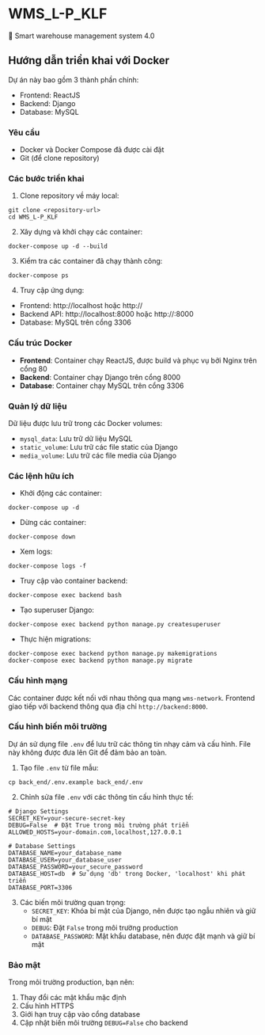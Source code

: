 # WMS_L-P_KLF
🚀 Smart warehouse management system 4.0

## Hướng dẫn triển khai với Docker

Dự án này bao gồm 3 thành phần chính:
- Frontend: ReactJS
- Backend: Django
- Database: MySQL

### Yêu cầu
- Docker và Docker Compose đã được cài đặt
- Git (để clone repository)

### Các bước triển khai

1. Clone repository về máy local:
```
git clone <repository-url>
cd WMS_L-P_KLF
```

2. Xây dựng và khởi chạy các container:
```
docker-compose up -d --build
```

3. Kiểm tra các container đã chạy thành công:
```
docker-compose ps
```

4. Truy cập ứng dụng:
- Frontend: http://localhost hoặc http://<your-server-ip>
- Backend API: http://localhost:8000 hoặc http://<your-server-ip>:8000
- Database: MySQL trên cổng 3306

### Cấu trúc Docker

- **Frontend**: Container chạy ReactJS, được build và phục vụ bởi Nginx trên cổng 80
- **Backend**: Container chạy Django trên cổng 8000
- **Database**: Container chạy MySQL trên cổng 3306

### Quản lý dữ liệu

Dữ liệu được lưu trữ trong các Docker volumes:
- `mysql_data`: Lưu trữ dữ liệu MySQL
- `static_volume`: Lưu trữ các file static của Django
- `media_volume`: Lưu trữ các file media của Django

### Các lệnh hữu ích

- Khởi động các container:
```
docker-compose up -d
```

- Dừng các container:
```
docker-compose down
```

- Xem logs:
```
docker-compose logs -f
```

- Truy cập vào container backend:
```
docker-compose exec backend bash
```

- Tạo superuser Django:
```
docker-compose exec backend python manage.py createsuperuser
```

- Thực hiện migrations:
```
docker-compose exec backend python manage.py makemigrations
docker-compose exec backend python manage.py migrate
```

### Cấu hình mạng

Các container được kết nối với nhau thông qua mạng `wms-network`. Frontend giao tiếp với backend thông qua địa chỉ `http://backend:8000`.

### Cấu hình biến môi trường

Dự án sử dụng file `.env` để lưu trữ các thông tin nhạy cảm và cấu hình. File này không được đưa lên Git để đảm bảo an toàn.

1. Tạo file `.env` từ file mẫu:
```
cp back_end/.env.example back_end/.env
```

2. Chỉnh sửa file `.env` với các thông tin cấu hình thực tế:
```
# Django Settings
SECRET_KEY=your-secure-secret-key
DEBUG=False  # Đặt True trong môi trường phát triển
ALLOWED_HOSTS=your-domain.com,localhost,127.0.0.1

# Database Settings
DATABASE_NAME=your_database_name
DATABASE_USER=your_database_user
DATABASE_PASSWORD=your_secure_password
DATABASE_HOST=db  # Sử dụng 'db' trong Docker, 'localhost' khi phát triển
DATABASE_PORT=3306
```

3. Các biến môi trường quan trọng:
   - `SECRET_KEY`: Khóa bí mật của Django, nên được tạo ngẫu nhiên và giữ bí mật
   - `DEBUG`: Đặt `False` trong môi trường production
   - `DATABASE_PASSWORD`: Mật khẩu database, nên được đặt mạnh và giữ bí mật

### Bảo mật

Trong môi trường production, bạn nên:
1. Thay đổi các mật khẩu mặc định
2. Cấu hình HTTPS
3. Giới hạn truy cập vào cổng database
4. Cập nhật biến môi trường `DEBUG=False` cho backend
